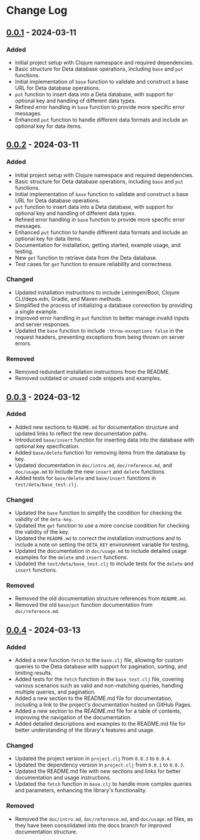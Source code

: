 # Change Log

## [0.0.1] - 2024-03-11

### Added

-   Initial project setup with Clojure namespace and required dependencies.
-   Basic structure for Deta database operations, including `base` and `put` functions.
-   Initial implementation of `base` function to validate and construct a base URL for Deta database operations.
-   `put` function to insert data into a Deta database, with support for optional key and handling of different data types.
-   Refined error handling in `base` function to provide more specific error messages.
-   Enhanced `put` function to handle different data formats and include an optional key for data items.

[0.0.1]: https://github.com/AdaiasMagdiel/deta-clojure/commits/v0.0.1

## [0.0.2] - 2024-03-11

### Added

-   Initial project setup with Clojure namespace and required dependencies.
-   Basic structure for Deta database operations, including `base` and `put` functions.
-   Initial implementation of `base` function to validate and construct a base URL for Deta database operations.
-   `put` function to insert data into a Deta database, with support for optional key and handling of different data types.
-   Refined error handling in `base` function to provide more specific error messages.
-   Enhanced `put` function to handle different data formats and include an optional key for data items.
-   Documentation for installation, getting started, example usage, and testing.
-   New `get` function to retrieve data from the Deta database.
-   Test cases for `get` function to ensure reliability and correctness.

### Changed

-   Updated installation instructions to include Leiningen/Boot, Clojure CLI/deps.edn, Gradle, and Maven methods.
-   Simplified the process of initializing a database connection by providing a single example.
-   Improved error handling in `put` function to better manage invalid inputs and server responses.
-   Updated the `base` function to include `:throw-exceptions false` in the request headers, preventing exceptions from being thrown on server errors.

### Removed

-   Removed redundant installation instructions from the README.
-   Removed outdated or unused code snippets and examples.

[0.0.2]: https://github.com/AdaiasMagdiel/deta-clojure/compare/v0.0.1...v0.0.2

## [0.0.3] - 2024-03-12

### Added

-   Added new sections to `README.md` for documentation structure and updated links to reflect the new documentation paths.
-   Introduced `base/insert` function for inserting data into the database with optional key specification.
-   Added `base/delete` function for removing items from the database by key.
-   Updated documentation in `doc/intro.md`, `doc/reference.md`, and `doc/usage.md` to include the new `insert` and `delete` functions.
-   Added tests for `base/delete` and `base/insert` functions in `test/deta/base_test.clj`.

### Changed

-   Updated the `base` function to simplify the condition for checking the validity of the `deta-key`.
-   Updated the `get` function to use a more concise condition for checking the validity of the key.
-   Updated the `README.md` to correct the installation instructions and to include a note on setting the `DETA_KEY` environment variable for testing.
-   Updated the documentation in `doc/usage.md` to include detailed usage examples for the `delete` and `insert` functions.
-   Updated the `test/deta/base_test.clj` to include tests for the `delete` and `insert` functions.

### Removed

-   Removed the old documentation structure references from `README.md`.
-   Removed the old `base/put` function documentation from `doc/reference.md`.

[0.0.3]: https://github.com/AdaiasMagdiel/deta-clojure/compare/v0.0.2...v0.0.3

## [0.0.4] - 2024-03-13

### Added

-   Added a new function `fetch` to the `base.clj` file, allowing for custom queries to the Deta database with support for pagination, sorting, and limiting results.
-   Added tests for the `fetch` function in the `base_test.clj` file, covering various scenarios such as valid and non-matching queries, handling multiple queries, and pagination.
-   Added a new section to the README.md file for documentation, including a link to the project's documentation hosted on GitHub Pages.
-   Added a new section to the README.md file for a table of contents, improving the navigation of the documentation.
-   Added detailed descriptions and examples to the README.md file for better understanding of the library's features and usage.

### Changed

-   Updated the project version in `project.clj` from `0.0.3` to `0.0.4`.
-   Updated the dependency version in `project.clj` from `0.0.1` to `0.0.3`.
-   Updated the README.md file with new sections and links for better documentation and usage instructions.
-   Updated the `fetch` function in `base.clj` to handle more complex queries and parameters, enhancing the library's functionality.

### Removed

-   Removed the `doc/intro.md`, `doc/reference.md`, and `doc/usage.md` files, as they have been consolidated into the docs branch for improved documentation structure.

[0.0.4]: https://github.com/AdaiasMagdiel/deta-clojure/compare/v0.0.3...v0.0.4
